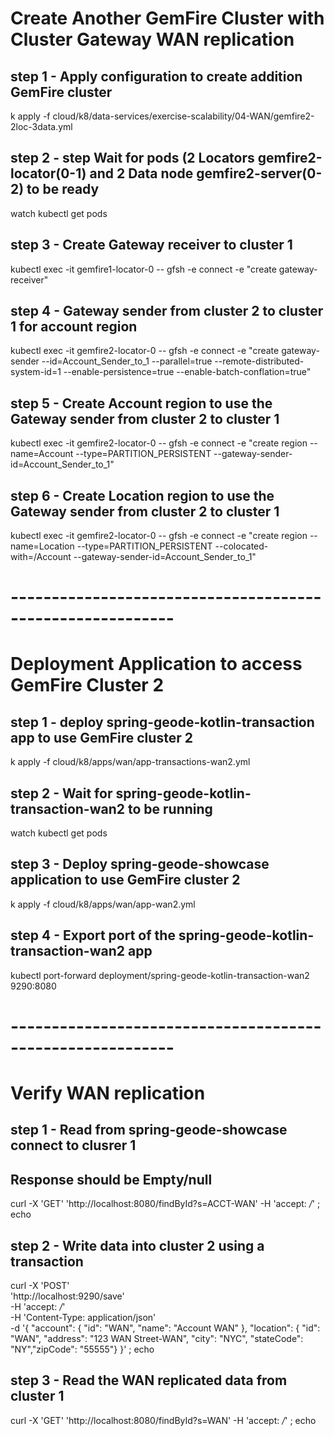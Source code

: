 # Create Another GemFire Cluster with Cluster Gateway WAN replication

## step 1 - Apply configuration to create addition GemFire cluster

k apply -f cloud/k8/data-services/exercise-scalability/04-WAN/gemfire2-2loc-3data.yml


## step 2 - step Wait for pods (2 Locators gemfire2-locator(0-1) and 2 Data node gemfire2-server(0-2) to be ready

watch kubectl get pods

## step 3 - Create Gateway receiver to cluster 1 

kubectl exec -it gemfire1-locator-0 -- gfsh -e connect -e "create gateway-receiver"

## step 4 - Gateway sender from cluster 2 to cluster 1 for account region

kubectl exec -it gemfire2-locator-0 -- gfsh -e connect  -e "create gateway-sender --id=Account_Sender_to_1 --parallel=true  --remote-distributed-system-id=1 --enable-persistence=true --enable-batch-conflation=true"

## step 5 - Create Account region to use the Gateway sender from cluster 2 to cluster 1

kubectl exec -it gemfire2-locator-0 -- gfsh -e connect -e "create region --name=Account --type=PARTITION_PERSISTENT --gateway-sender-id=Account_Sender_to_1"

## step 6 - Create Location region to use the Gateway sender from cluster 2 to cluster 1

kubectl exec -it gemfire2-locator-0 -- gfsh -e connect -e "create region --name=Location --type=PARTITION_PERSISTENT --colocated-with=/Account  --gateway-sender-id=Account_Sender_to_1"


# ----------------------------------------------------------
# Deployment Application to access GemFire Cluster 2

## step 1 - deploy spring-geode-kotlin-transaction app to use GemFire cluster 2

k apply -f cloud/k8/apps/wan/app-transactions-wan2.yml

## step 2 - Wait for spring-geode-kotlin-transaction-wan2 to be running

watch kubectl get pods

## step 3 - Deploy spring-geode-showcase application to use GemFire cluster 2

k apply -f cloud/k8/apps/wan/app-wan2.yml

## step 4 - Export port of the spring-geode-kotlin-transaction-wan2 app

kubectl port-forward deployment/spring-geode-kotlin-transaction-wan2 9290:8080


# ----------------------------------------------------------
# Verify WAN replication

## step 1 - Read from spring-geode-showcase connect to clusrer 1
## Response should be Empty/null

curl -X 'GET' 'http://localhost:8080/findById?s=ACCT-WAN' -H 'accept: */*'  ; echo

## step 2 - Write data into cluster 2 using a transaction

curl -X 'POST' \
'http://localhost:9290/save' \
-H 'accept: */*' \
-H 'Content-Type: application/json' \
-d '{ "account": { "id": "WAN", "name": "Account WAN" }, "location": { "id": "WAN", "address": "123 WAN Street-WAN", "city": "NYC", "stateCode": "NY","zipCode": "55555"} }'  ; echo


## step 3 - Read the WAN replicated data from cluster 1

curl -X 'GET' 'http://localhost:8080/findById?s=WAN' -H 'accept: */*'  ; echo
